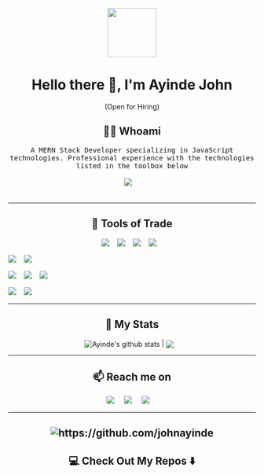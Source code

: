 <!--
**Ileriayo/ileriayo** is a ✨ _special_ ✨ repository because its `README.md` (this file) appears on your GitHub profile.
--->  
<div id="header" align="center">
  <img src="https://media.giphy.com/media/M9gbBd9nbDrOTu1Mqx/giphy.gif" width="100"/>
</div>
<h1 align="center"> Hello there 👋, I'm Ayinde John</h1>

<p align="center"> (Open for Hiring)</p>

<h2 align="center"> 👨‍💻 Whoami</h2>
<p align="center">
  <samp>A MERN Stack Developer specializing in JavaScript technologies. Professional experience with the technologies listed in the toolbox below
  </samp>
  <br>   <br>
   <a target="_blank"href="https://johnayinde.github.io/portfolio/"><img src="https://img.shields.io/badge/Portfolio-%23000000.svg?style=for-the-badge&logo=firefox&logoColor=#FF7139" /></a>&nbsp;&nbsp;&nbsp;&nbsp;
  <!-- <samp>A highly resourceful computer programmer and well-rounded IT professional with over five years of computing experience, possessing expert knowledge of the software development lifecycle and a solid understanding of technologies required for the development and deployment of highly available and scalable applications, including their networks and infrastructure.
  </samp> -->
  <br> <br>
 
</p>

<hr>

<h2 align="center"> 🔭 Tools of Trade</h2>
<p align="center">
  <img src="https://img.shields.io/badge/node.js%20-%2343853D.svg?&style=for-the-badge&logo=node.js&logoColor=white" />&nbsp;&nbsp;&nbsp;
  <img src="https://img.shields.io/badge/react%20-%2300D9FF.svg?&style=for-the-badge&logo=react&logoColor=white" />&nbsp;&nbsp;&nbsp;
  <img src="https://img.shields.io/badge/typescript-%23007ACC.svg?style=for-the-badge&logo=typescript&logoColor=white" />&nbsp;&nbsp;&nbsp;
    <img src="https://img.shields.io/badge/bootstrap-%23563D7C.svg?style=for-the-badge&logo=bootstrap&logoColor=white" />&nbsp;&nbsp;&nbsp;

  <img src="https://img.shields.io/badge/MongoDB-%234ea94b.svg?style=for-the-badge&logo=mongodb&logoColor=white" />&nbsp;&nbsp;&nbsp;
    <img src="https://img.shields.io/badge/firebase-%23039BE5.svg?style=for-the-badge&logo=firebase" />&nbsp;&nbsp;&nbsp;

  <img src="https://img.shields.io/badge/express.js-%23404d59.svg?style=for-the-badge&logo=express&logoColor=%2361DAFB" />&nbsp;&nbsp;&nbsp;
  <img src="https://img.shields.io/badge/netlify-%23000000.svg?style=for-the-badge&logo=netlify&logoColor=#00C7B7" />&nbsp;&nbsp;&nbsp;
  <img src="https://img.shields.io/badge/node.js%20-%2343853D.svg?&style=for-the-badge&logo=nest.js&logoColor=white" />&nbsp;&nbsp;&nbsp;

  <img src="https://img.shields.io/badge/heroku-%23430098.svg?style=for-the-badge&logo=heroku&logoColor=white" />&nbsp;&nbsp;&nbsp;
  <img src="https://img.shields.io/badge/firebase-%23039BE5.svg?style=for-the-badge&logo=firebase" />&nbsp;&nbsp;&nbsp;
  
</p>


<hr>

<h2 align="center">💬 My Stats</h2>
<p align="center" align='right'>
 <img align="center" src="https://github-readme-stats.vercel.app/api?username=johnayinde&show_icons=true&include_all_commits=true&count_private=true&theme=radical&hide_border=true&hide=issues,contribs" alt="Ayinde's github stats" /> | <img align="center" src="https://github-readme-stats.vercel.app/api/top-langs/?username=johnayinde&layout=compact&theme=radical&hide_border=true&hide=php,c,html,css,rubby," />&nbsp;&nbsp;&nbsp;
 <!--<p><img align="center" src="https://activity-graph.herokuapp.com/graph?username=johnayinde&theme=radical" alt="johnayinde" /></p>-->

</p>

<hr> 

<h2  align="center">📫 Reach me on</h2>
<p align="center">
  <a target="_blank"href="https://www.linkedin.com/in/ayinde-john-6bb50b87/"><img src="https://img.shields.io/badge/linkedin-%230077B5.svg?&style=for-the-badge&logo=linkedin&logoColor=white" /></a>&nbsp;&nbsp;&nbsp;&nbsp;
  <a target="_blank"href="https://twitter.com/ayindejo"><img src="https://img.shields.io/badge/twitter-%231DA1F2.svg?&style=for-the-badge&logo=twitter&logoColor=white" /></a>&nbsp;&nbsp;&nbsp;&nbsp;
  <a href="mailto:lolaayinde@gmail.com?subject=Hello%20Ayinde,%20From%20Github"><img src="https://img.shields.io/badge/gmail-%23D14836.svg?&style=for-the-badge&logo=gmail&logoColor=white" /></a>&nbsp;&nbsp;&nbsp;&nbsp;
</p>

<hr>
<h2  align="center"><img   src="https://komarev.com/ghpvc/?username=johnayinde" alt="https://github.com/johnayinde" /></h2>

 
<h2  align="center">💻 Check Out My Repos ⬇️ </h2>
